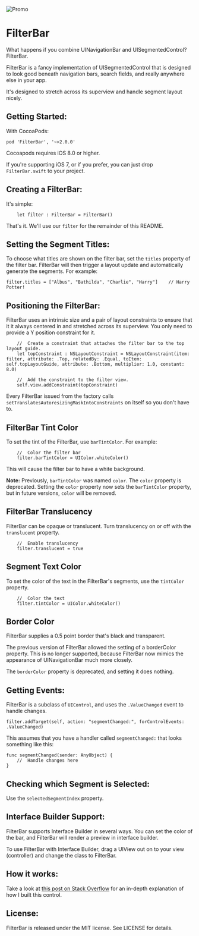 ![Promo](https://github.com/MosheBerman/FilterBar/raw/master/Promo.png)

# FilterBar

What happens if you combine UINavigationBar and UISegmentedControl? FilterBar.

FilterBar is a fancy implementation of UISegmentedControl that is designed to look good beneath navigation bars, search fields, and really anywhere else in your app. 

It's designed to stretch across its superview and handle segment layout nicely. 

Getting Started:
---

With CocoaPods:

    pod 'FilterBar', '~>2.0.0'

Cocoapods requires iOS 8.0 or higher. 

If you're supporting iOS 7, or if you prefer, you can just drop `FilterBar.swift` to your project. 

Creating a FilterBar:
---
It's simple: 

        let filter : FilterBar = FilterBar()
        
That's it. We'll use our `filter` for the remainder of this README.

Setting the Segment Titles:
---
To choose what titles are shown on the filter bar, set the `titles` property of the filter bar. FilterBar will then trigger a layout update and automatically generate the segments. For example: 

    filter.titles = ["Albus", "Bathilda", "Charlie", "Harry"]    // Harry Potter!
    
Positioning the FilterBar:
---
FilterBar uses an intrinsic size and a pair of layout constraints to ensure that it it always centered in and stretched across its superview. You only need to provide a Y position constraint for it.


        //  Create a constraint that attaches the filter bar to the top layout guide.
        let topConstraint : NSLayoutConstraint = NSLayoutConstraint(item: filter, attribute: .Top, relatedBy: .Equal, toItem: self.topLayoutGuide, attribute: .Bottom, multiplier: 1.0, constant: 8.0)
        
        //	Add the constraint to the filter view.
        self.view.addConstraint(topConstraint)
        
Every FilterBar issued from the factory calls `setTranslatesAutoresizingMaskIntoConstraints` on itself so you don't have to.


FilterBar Tint Color
---
 To set the tint of the FilterBar, use `barTintColor`. For example:

        //  Color the filter bar
        filter.barTintColor = UIColor.whiteColor()
        
This will cause the filter bar to have a white background. 

**Note:** Previously, `barTintColor` was named `color`. The `color` property is deprecated. Setting the `color` property now sets the `barTintColor` property, but in future versions, `color` will be removed.

FilterBar Translucency
---

FilterBar can be opaque or translucent. Turn translucency on or off with the `translucent` property.

        //  Enable translucency
        filter.translucent = true

Segment Text Color
---
To set the color of the text in the FilterBar's segments, use the `tintColor` property.

        //  Color the text
        filter.tintColor = UIColor.whiteColor()

Border Color
---

FilterBar supplies a 0.5 point border that's black and transparent.

The previous version of FilterBar allowed the setting of a borderColor property. This is no longer supported, because FilterBar now mimics the appearance of UINavigationBar much more closely. 

The `borderColor` property is deprecated, and setting it does nothing.

Getting Events:
---
FilterBar is a subclass of `UIControl`, and uses the `.ValueChanged` event to handle changes.

    filter.addTarget(self, action: "segmentChanged:", forControlEvents: .ValueChanged)

This assumes that you have a handler called `segmentChanged:` that looks something like this:

    func segmentChanged(sender: AnyObject) {
    	//	Handle changes here
    }

Checking which Segment is Selected:
---
Use the `selectedSegmentIndex` property.

Interface Builder Support:
---
FilterBar supports Interface Builder in several ways. You can set the color of the bar, and FilterBar will render a preview in interface builder.

To use FilterBar with Interface Builder, drag a UIView out on to your view (controller) and change the class to FilterBar. 

How it works:
---

Take a look at [this post on Stack Overflow](http://stackoverflow.com/questions/30154753/matching-the-color-of-the-transparent-navbar/30154915#30154915) for an in-depth explanation of how I built this control.

License:
---
FilterBar is released under the MIT license. See LICENSE for details.
